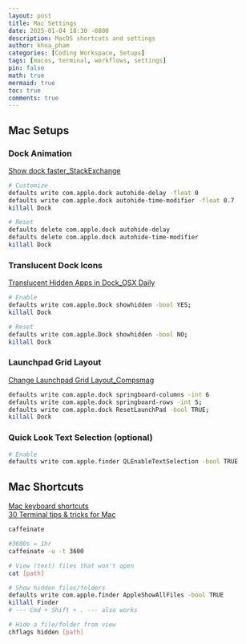 ```yaml
---
layout: post
title: Mac Settings
date: 2025-01-04 18:30 -0800
description: MacOS shortcuts and settings
author: khoa_pham
categories: [Coding Workspace, Setups]
tags: [macos, terminal, workflows, settings]
pin: false
math: true
mermaid: true
toc: true
comments: true
---
```


## Mac Setups

### Dock Animation

[Show dock faster_StackExchange](https://apple.stackexchange.com/questions/33600/how-can-i-make-auto-hide-show-for-the-dock-faster)

```bash
# Customize
defaults write com.apple.dock autohide-delay -float 0
defaults write com.apple.dock autohide-time-modifier -float 0.7
killall Dock
```

```bash
# Reset
defaults delete com.apple.dock autohide-delay
defaults delete com.apple.dock autohide-time-modifier
killall Dock
```

### Translucent Dock Icons

[Translucent Hidden Apps in Dock_OSX Daily](https://osxdaily.com/2010/06/22/make-hidden-application-icons-translucent-in-the-dock/)

```bash
# Enable
defaults write com.apple.Dock showhidden -bool YES;
killall Dock
```

```bash
# Reset
defaults write com.apple.Dock showhidden -bool NO;
killall Dock
```

### Launchpad Grid Layout

[Change Launchpad Grid Layout_Compsmag](https://www.compsmag.com/how-to/change-launchpad-layout/)

```bash
defaults write com.apple.dock springboard-columns -int 6
defaults write com.apple.dock springboard-rows -int 5;
defaults write com.apple.dock ResetLaunchPad -bool TRUE;
killall Dock
```

### Quick Look Text Selection (optional)

```bash
# Enable
defaults write com.apple.finder QLEnableTextSelection -bool TRUE
```

## Mac Shortcuts

[Mac keyboard shortcuts](https://support.apple.com/en-us/102650)  
[30 Terminal tips & tricks for Mac](https://www.macworld.com/article/671711/30-terminal-tips-tricks-and-projects-for-mac.html)


```bash
caffeinate
```

```bash
#3600s = 1hr
caffeinate -u -t 3600
```

```bash
# View (text) files that won't open
cat [path]
```

```bash
# Show hidden files/folders
defaults write com.apple.finder AppleShowAllFiles -bool TRUE
killall Finder
# --- Cmd + Shift + . --- also works

# Hide a file/folder from view
chflags hidden [path]
```

